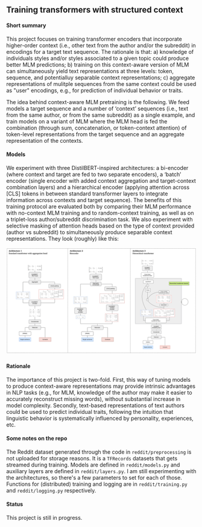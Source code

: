 ## Training transformers with structured context
#### Short summary
This project focuses on training transformer encoders that incorporate higher-order context (i.e., other text from the author and/or the subreddit) in encodings for a target text sequence. 
The rationale is that:
a) knowledge of individuals styles and/or styles associated to a given topic could produce better MLM predictions;
b) training on this context-aware version of MLM can simultaneously yield text representations at three levels: token, sequence, and potentialluy separable context representations;
c) aggregate representations of mulitple sequences from the same context could be used as "user" encodings, e.g., for prediction of individual behavior or traits.

The idea behind context-aware MLM pretraining is the following.
We feed models a target sequence and a number of ‘context’ sequences (i.e., text from the same author, or from the same subreddit) as a single example, and train models on a variant of MLM where the MLM head is fed the combination (through sum, concatenation, or token-context attention) of token-level representations from the target sequence and an aggregate representation of the contexts.

#### Models
We experiment with three DistilBERT-inspired architectures: a bi-encoder (where context and target are fed to two separate encoders), a ‘batch’ encoder (single encoder with added context aggregation and target-context combination layers) and a hierarchical encoder (applying attention across [CLS] tokens in between standard transformer layers to integrate information across contexts and target sequence). The benefits of this training protocol are evaluated both by comparing their MLM performance with no-context MLM training and to random-context training, as well as on a triplet-loss author/subreddit discrimination task. We also experiment with selective masking of attention heads based on the type of context provided (author vs subreddit) to simultaneously produce separable context representations.
They look (roughly) like this:

![img](misc/architectures.jpeg)

#### Rationale
The importance of this project is two-fold. First, this way of tuning models to produce context-aware representations may provide intrinsic advantages in NLP tasks (e.g., for MLM, knowledge of the author may make it easier to accurately reconstruct missing words), without substantial increase in model complexity. Secondly, text-based representations of text authors could be used to predict individual traits, following the intuition that linguistic behavior is systematically influenced by personality, experiences, etc.

#### Some notes on the repo
The Reddit dataset generated through the code in ```reddit/preprocessing``` is not uploaded for storage reasons. It is a ```TFRecords``` datasets that gets streamed during training.
Models are defined in ```reddit/models.py``` and auxiliary layers are defined in ```reddit/layers.py```. I am still experimenting with the architectures, so there's a few parameters to set for each of those.
Functions for (distributed) training and logging are in ```reddit/training.py``` and ```reddit/logging.py``` respectively.

#### Status
This project is still in progress.


